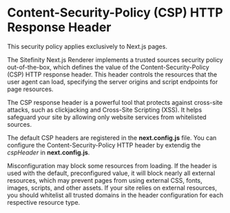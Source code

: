 # Content-Security-Policy (CSP) HTTP Response Header

This security policy applies exclusively to Next.js pages.

The Sitefinity Next.js Renderer implements a trusted sources security policy out-of-the-box, which defines the value of the Content-Security-Policy (CSP) HTTP response header. This header controls the resources that the user agent can load, specifying the server origins and script endpoints for page resources.

The CSP response header is a powerful tool that protects against cross-site attacks, such as clickjacking and Cross-Site Scripting (XSS). It helps safeguard your site by allowing only website services from whitelisted sources.

The default CSP headers are registered in the **next.config.js** file. You can configure the Content-Security-Policy HTTP header by extendig the *cspHeader* in **next.config.js**.

Misconfiguration may block some resources from loading. If the header is used with the default, preconfigured value, it will block nearly all external resources, which may prevent pages from using external CSS, fonts, images, scripts, and other assets. If your site relies on external resources, you should whitelist all trusted domains in the header configuration for each respective resource type.
